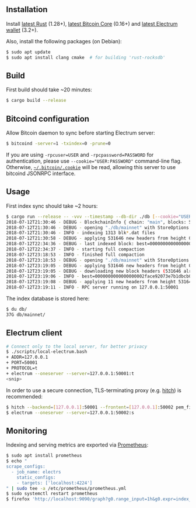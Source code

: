 ## Installation

Install [latest Rust](https://rustup.rs/) (1.28+),
[latest Bitcoin Core](https://bitcoincore.org/en/download/) (0.16+)
and [latest Electrum wallet](https://electrum.org/#download) (3.2+).

Also, install the following packages (on Debian):
```bash
$ sudo apt update
$ sudo apt install clang cmake  # for building 'rust-rocksdb'
```

## Build

First build should take ~20 minutes:
```bash
$ cargo build --release
```


## Bitcoind configuration

Allow Bitcoin daemon to sync before starting Electrum server:
```bash
$ bitcoind -server=1 -txindex=0 -prune=0
```

If you are using `-rpcuser=USER` and `-rpcpassword=PASSWORD` for authentication, please use `--cookie="USER:PASSWORD"` command-line flag.
Otherwise, [`~/.bitcoin/.cookie`](https://github.com/bitcoin/bitcoin/blob/0212187fc624ea4a02fc99bc57ebd413499a9ee1/contrib/debian/examples/bitcoin.conf#L70-L72) will be read, allowing this server to use bitcoind JSONRPC interface.

## Usage

First index sync should take ~2 hours:
```bash
$ cargo run --release -- -vvv --timestamp --db-dir ./db [--cookie="USER:PASSWORD"]
2018-07-12T21:30:46 - DEBUG - BlockchainInfo { chain: "main", blocks: 531645, headers: 531645, bestblockhash: "00000000000000000006e41b275b21fc44e3b7afa8a8092aa6a7e4b84345f1f1", size_on_disk: 199667678141, pruned: false }
2018-07-12T21:30:46 - DEBUG - opening "./db/mainnet" with StoreOptions { bulk_import: true }
2018-07-12T21:30:46 - INFO - indexing 1313 blk*.dat files
2018-07-12T21:30:58 - DEBUG - applying 531646 new headers from height 0
2018-07-12T22:34:36 - DEBUG - last indexed block: best=00000000000000000006e41b275b21fc44e3b7afa8a8092aa6a7e4b84345f1f1 height=531645 @ 2018-07-12T18:20:51Z
2018-07-12T22:34:37 - INFO - starting full compaction
2018-07-12T23:18:53 - INFO - finished full compaction
2018-07-12T23:18:53 - DEBUG - opening "./db/mainnet" with StoreOptions { bulk_import: false }
2018-07-12T23:19:05 - DEBUG - applying 531646 new headers from height 0
2018-07-12T23:19:05 - DEBUG - downloading new block headers (531646 already indexed) from 0000000000000000002face92073e7b1dbcb02df32ea891b187a6c10b37dc8ad
2018-07-12T23:19:06 - INFO - best=0000000000000000002face92073e7b1dbcb02df32ea891b187a6c10b37dc8ad height=531656 @ 2018-07-12T20:07:12Z (11 left to index)
2018-07-12T23:19:08 - DEBUG - applying 11 new headers from height 531646
2018-07-12T23:19:11 - INFO - RPC server running on 127.0.0.1:50001
```

The index database is stored here:
```bash
$ du db/
37G db/mainnet/
```

## Electrum client
```bash
# Connect only to the local server, for better privacy
$ ./scripts/local-electrum.bash
+ ADDR=127.0.0.1
+ PORT=50001
+ PROTOCOL=t
+ electrum --oneserver --server=127.0.0.1:50001:t
<snip>
```

In order to use a secure connection, TLS-terminating proxy (e.g. [hitch](https://github.com/varnish/hitch)) is recommended:
```bash
$ hitch --backend=[127.0.0.1]:50001 --frontent=[127.0.0.1]:50002 pem_file
$ electrum --oneserver --server=127.0.0.1:50002:s
```

## Monitoring

Indexing and serving metrics are exported via [Prometheus](https://github.com/pingcap/rust-prometheus):

```bash
$ sudo apt install prometheus
$ echo "
scrape_configs:
  - job_name: electrs
    static_configs:
    - targets: ['localhost:4224']
" | sudo tee -a /etc/prometheus/prometheus.yml
$ sudo systemctl restart prometheus
$ firefox 'http://localhost:9090/graph?g0.range_input=1h&g0.expr=index_height&g0.tab=0'
```

